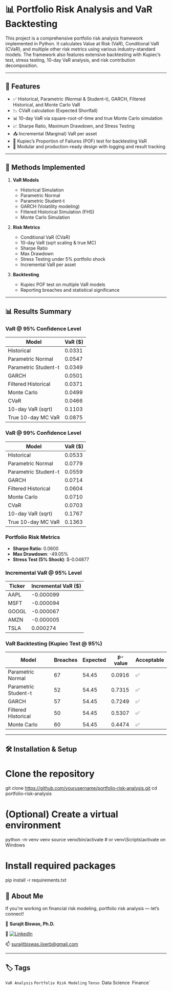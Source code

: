 # 📊 Portfolio Risk Analysis and VaR Backtesting

This project is a comprehensive portfolio risk analysis framework implemented in Python. It calculates Value at Risk (VaR), Conditional VaR (CVaR), and multiple other risk metrics using various industry-standard models. The framework also features extensive backtesting with Kupiec’s test, stress testing, 10-day VaR analysis, and risk contribution decomposition.

---

## 🚀 Features

- ✅ Historical, Parametric (Normal & Student-t), GARCH, Filtered Historical, and Monte Carlo VaR
- 📉 CVaR calculation (Expected Shortfall)
- 📊 10-day VaR via square-root-of-time and true Monte Carlo simulation
- 📈 Sharpe Ratio, Maximum Drawdown, and Stress Testing
- 📤 Incremental (Marginal) VaR per asset
- 🧪 Kupiec’s Proportion of Failures (POF) test for backtesting VaR
- 📁 Modular and production-ready design with logging and result tracking

---

## 📘 Methods Implemented

1. **VaR Models**
   - Historical Simulation
   - Parametric Normal
   - Parametric Student-t
   - GARCH (Volatility modeling)
   - Filtered Historical Simulation (FHS)
   - Monte Carlo Simulation

2. **Risk Metrics**
   - Conditional VaR (CVaR)
   - 10-day VaR (sqrt scaling & true MC)
   - Sharpe Ratio
   - Max Drawdown
   - Stress Testing under 5% portfolio shock
   - Incremental VaR per asset

3. **Backtesting**
   - Kupiec POF test on multiple VaR models
   - Reporting breaches and statistical significance

---

## 📊 Results Summary

### VaR @ 95% Confidence Level

| Model                  | VaR ($)     |
|------------------------|-------------|
| Historical             | 0.0331      |
| Parametric Normal      | 0.0547      |
| Parametric Student-t   | 0.0349      |
| GARCH                  | 0.0501      |
| Filtered Historical    | 0.0371      |
| Monte Carlo            | 0.0499      |
| CVaR                   | 0.0466      |
| 10-day VaR (sqrt)      | 0.1103      |
| True 10-day MC VaR     | 0.0875      |

### VaR @ 99% Confidence Level

| Model                  | VaR ($)     |
|------------------------|-------------|
| Historical             | 0.0533      |
| Parametric Normal      | 0.0779      |
| Parametric Student-t   | 0.0559      |
| GARCH                  | 0.0714      |
| Filtered Historical    | 0.0604      |
| Monte Carlo            | 0.0710      |
| CVaR                   | 0.0703      |
| 10-day VaR (sqrt)      | 0.1767      |
| True 10-day MC VaR     | 0.1363      |

### Portfolio Risk Metrics

- **Sharpe Ratio**: 0.0600  
- **Max Drawdown**: -49.05%  
- **Stress Test (5% Shock)**: $-0.04877  

### Incremental VaR @ 95% Level

| Ticker | Incremental VaR ($) |
|--------|---------------------|
| AAPL   | -0.000099           |
| MSFT   | -0.000094           |
| GOOGL  | -0.000067           |
| AMZN   | -0.000005           |
| TSLA   |  0.000274           |

### VaR Backtesting (Kupiec Test @ 95%)

| Model                  | Breaches | Expected | p-value   | Acceptable |
|------------------------|----------|----------|-----------|------------|
| Parametric Normal      | 67       | 54.45    | 0.0916    | ✅         |
| Parametric Student-t   | 52       | 54.45    | 0.7315    | ✅         |
| GARCH                  | 57       | 54.45    | 0.7249    | ✅         |
| Filtered Historical    | 50       | 54.45    | 0.5307    | ✅         |
| Monte Carlo            | 60       | 54.45    | 0.4474    | ✅         |

---

## 🛠️ Installation & Setup

# Clone the repository
git clone https://github.com/yourusername/portfolio-risk-analysis.git
cd portfolio-risk-analysis

# (Optional) Create a virtual environment
python -m venv venv
source venv/bin/activate  # or venv\Scripts\activate on Windows

# Install required packages
pip install -r requirements.txt


## 🙌 About Me

If you're working on financial risk modeling, portfolio risk analysis — let’s connect!

👤 **Surajit Biswas, Ph.D.**  

🔗  [![LinkedIn](https://img.shields.io/badge/LinkedIn-Connect-blue?logo=linkedin)](https://www.linkedin.com/in/surajit-biswas-phd/)

📫 surajitbiswas.iiserb@gmail.com

---

## 🏷️ Tags

`VaR Analysis` `Portfolio Risk Modeling` `Tenso `Data Science` `Finance`
